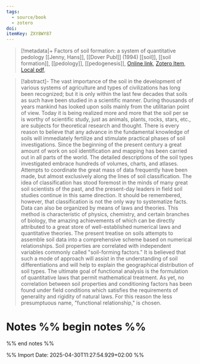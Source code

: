 ```yaml
---
tags:
  - source/book
  - zotero
doi: 
itemKey: ZXY8WY87
---
```

>[!metadata]+
> Factors of soil formation: a system of quantitative pedology
> [[Jenny, Hans]], 
> [[Dover Publ]] (1994)
> [[soil]], [[soil formation]], [[pedology]], [[pedogenesis]], 
> [Online link](), [Zotero Item](zotero://select/library/items/ZXY8WY87), [Local pdf](file://C:/Users/aburg/Documents/references/zotero/storage/AHNPMWZJ/Jenny1994_Factorssoil.pdf), 

>[!abstract]-
>The vast importance of the soil in the development of various
systems of agriculture and types of civilizations has long been
recognized; but it is only within the last few decades that soils as such
have been studied in a scientific manner. During thousands of years
mankind has looked upon soils mainly from the utilitarian point of
view. Today it is being realized more and more that the soil per se is
worthy of scientific study, just as animals, plants, rocks, stars, etc., are
subjects for theoretical research and thought. There is every reason to
believe that any advance in the fundamental knowledge of soils will
immediately fertilize and stimulate practical phases of soil
investigations.
Since the beginning of the present century a great amount of work
on soil identification and mapping has been carried out in all parts of
the world. The detailed descriptions of the soil types investigated
embrace hundreds of volumes, charts, and atlases. Attempts to
coordinate the great mass of data frequently have been made, but
almost exclusively along the lines of soil classification. The idea of
classification has stood foremost in the minds of many great soil
scientists of the past, and the present-day leaders in field soil studies
continue in this same direction.
It should be remembered, however, that classification is not the
only way to systematize facts. Data can also be organized by means of
laws and theories. This method is characteristic of physics, chemistry,
and certain branches of biology, the amazing achievements of which
can be directly attributed to a great store of well-established numerical
laws and quantitative theories. The present treatise on soils attempts
to assemble soil data into a comprehensive scheme based on
numerical relationships. Soil properties are correlated with
independent variables commonly called "soil-forming factors." It is
believed that such a mode of approach will assist in the understanding
of soil differentiations and will help to explain the geographical
distribution of soil types. The ultimate goal of functional analysis is
the formulation of quantitative laws that permit mathematical
treatment. As yet, no correlation between soil properties and
conditioning factors has been found under field conditions which
satisfies the requirements of generality and rigidity of natural laws.
For this reason the less presumptuous name, "functional relationship,"
is chosen.

# Notes %% begin notes %%

%% end notes %%




%% Import Date: 2025-04-30T11:27:54.929+02:00 %%

